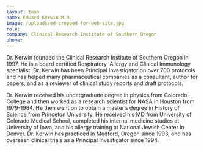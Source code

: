 ```yaml
---
layout: team
name: Edward Kerwin M.D.
image: /uploads/ed-cropped-for-web-site.jpg
role:
company: Clinical Research Institute of Southern Oregon
phone:
---
```


Dr. Kerwin founded the Clinical Research Institute of Southern Oregon in 1997. He is a board certified Respiratory, Allergy and Clinical Immunology specialist. Dr. Kerwin has been Principal Investigator on over 700 protocols and has helped many pharmaceutical companies as a consultant, author for papers, and as a reviewer of clinical study reports and draft protocols.

Dr. Kerwin received his undergraduate degree in physics from Colorado College and then worked as a research scientist for NASA in Houston from 1979-1984. He then went on to obtain a master’s degree in History of Science from Princeton University. He received his MD from University of Colorado Medical School, completed his internal medicine studies at University of Iowa, and his allergy training at National Jewish Center in Denver. Dr. Kerwin has practiced in Medford, Oregon since 1993, and has overseen clinical trials as a Principal Investigator since 1994.